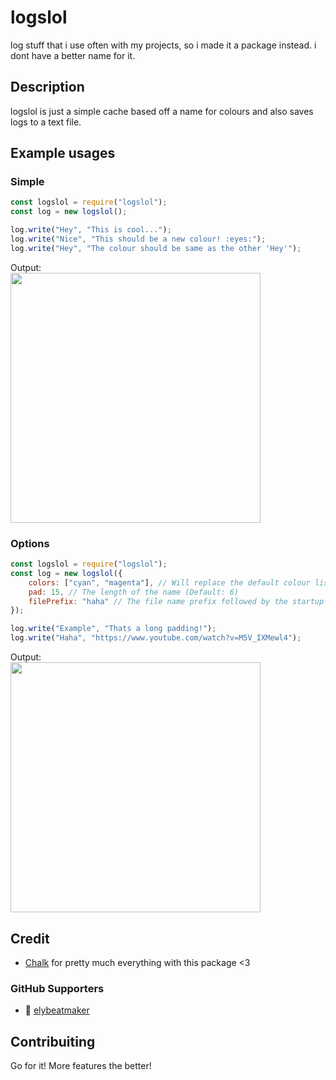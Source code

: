 # logslol
log stuff that i use often with my projects, so i made it a package instead. i dont have a better name for it.

## Description
logslol is just a simple cache based off a name for colours and also saves logs to a text file.

## Example usages

### Simple
```js
const logslol = require("logslol");
const log = new logslol();

log.write("Hey", "This is cool...");
log.write("Nice", "This should be a new colour! :eyes:");
log.write("Hey", "The colour should be same as the other 'Hey'");
```
Output: <br>
<img src="https://zachary.fun/i/9rXXw.png" width=400/>

### Options
```js
const logslol = require("logslol");
const log = new logslol({
    colors: ["cyan", "magenta"], // Will replace the default colour list (NOTE: it will loop over the list when it runs out)
    pad: 15, // The length of the name (Default: 6)
    filePrefix: "haha" // The file name prefix followed by the startup date and time, would save as "haha-DD-MM-YYYY-HH-MM-SS.txt" (Default: "loglol")
});

log.write("Example", "Thats a long padding!");
log.write("Haha", "https://www.youtube.com/watch?v=M5V_IXMewl4");
```
Output: <br>
<img src="https://zachary.fun/i/pwhWP.png" width=400/>


## Credit
- [Chalk](https://github.com/chalk/chalk) for pretty much everything with this package \<3
### GitHub Supporters
- 🌟 [elybeatmaker](https://github.com/elybeatmaker)

## Contribuiting
Go for it! More features the better!